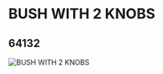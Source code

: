 # BUSH WITH 2 KNOBS
## 64132
![BUSH WITH 2 KNOBS](https://lc-www-live-s.legocdn.com/media/bricks/5/2/4537437.jpg)